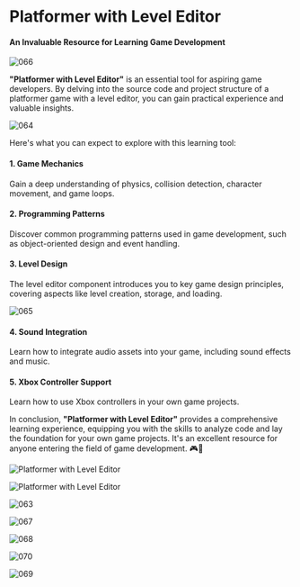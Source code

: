 # Platformer with Level Editor

#### An Invaluable Resource for Learning Game Development
![066](https://github.com/JoeLumbley/Platformer-with-Level-Editor/assets/77564255/b2a27539-a1a9-467f-911f-535b5ef3dacd)


**"Platformer with Level Editor"** is an essential tool for aspiring game developers. By delving into the source code and project structure of a platformer game with a level editor, you can gain practical experience and valuable insights.

![064](https://github.com/JoeLumbley/Platformer-with-Level-Editor/assets/77564255/14aca5cd-02f5-42df-a8d4-81d216faba12)

Here's what you can expect to explore with this learning tool:

#### 1. Game Mechanics
Gain a deep understanding of physics, collision detection, character movement, and game loops.

#### 2. Programming Patterns
Discover common programming patterns used in game development, such as object-oriented design and event handling.

#### 3. Level Design
The level editor component introduces you to key game design principles, covering aspects like level creation, storage, and loading.

![065](https://github.com/JoeLumbley/Platformer-with-Level-Editor/assets/77564255/125ee5ca-b449-43fb-841c-d9e8b54edb05)

#### 4. Sound Integration
Learn how to integrate audio assets into your game, including sound effects and music.

#### 5. Xbox Controller Support
Learn how to use Xbox controllers in your own game projects.

In conclusion, **"Platformer with Level Editor"** provides a comprehensive learning experience, equipping you with the skills to analyze code and lay the foundation for your own game projects. It's an excellent resource for anyone entering the field of game development. 🎮🚀

![Platformer with Level Editor](https://github.com/JoeLumbley/Platformer-with-Level-Editor/assets/77564255/2660702d-eef3-4ce9-a5cc-3543d2f9f580)







![Platformer with Level Editor](https://github.com/JoeLumbley/Platformer-with-Level-Editor/assets/77564255/9c8fc9e2-5e4f-4f1f-a544-8b5b3a6ad385)

![063](https://github.com/JoeLumbley/Platformer-with-Level-Editor/assets/77564255/c55ed39f-9a4e-43d6-84a0-f5c364f224d9)





![067](https://github.com/JoeLumbley/Platformer-with-Level-Editor/assets/77564255/fe5c42da-cc7c-4cda-b2a9-49cf7f1ad835)

![068](https://github.com/JoeLumbley/Platformer-with-Level-Editor/assets/77564255/87e9bf7d-ba10-4574-a0a5-b4c1c36b2982)






![070](https://github.com/JoeLumbley/Platformer-with-Level-Editor/assets/77564255/6a05f3bf-a290-4f5b-b2b5-48753e2b8a63)








![069](https://github.com/JoeLumbley/Platformer-with-Level-Editor/assets/77564255/137113d1-562f-4631-abfa-4ce4e7c9c30e)

















